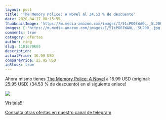 ```yaml
---
layout: post
title: 'The Memory Police: A Novel al 34.53 % de descuento'
date: 2020-04-17 00:15:55
thumbnailImage: 'https://m.media-amazon.com/images/I/51cPO0lWA0L._SL200_.jpg'
images: [ 'https://m.media-amazon.com/images/I/51cPO0lWA0L._SL200_.jpg' ]
comments: true
category: ofertas
author: ring
slug: 1101870605
description:
actualPrice: 16.99 USD
comparePrice: 25.95 USD
inStock: true
---
```


Ahora mismo tienes [The Memory Police: A Novel](https://www.amazon.com/dp/1101870605/?tag=redken08-20) a 16.99 USD (original: 25.95 USD) (34.53 %  de descuento) en el siguiente enlace!

[![](https://m.media-amazon.com/images/I/51cPO0lWA0L._SL200_.jpg)](https://www.amazon.com/dp/1101870605/?tag=redken08-20)

[Visítala!!!](https://www.amazon.com/dp/1101870605/?tag=redken08-20)

[Consulta otras ofertas en nuestro canal de telegram](https://t.me/s/ofertas25)
